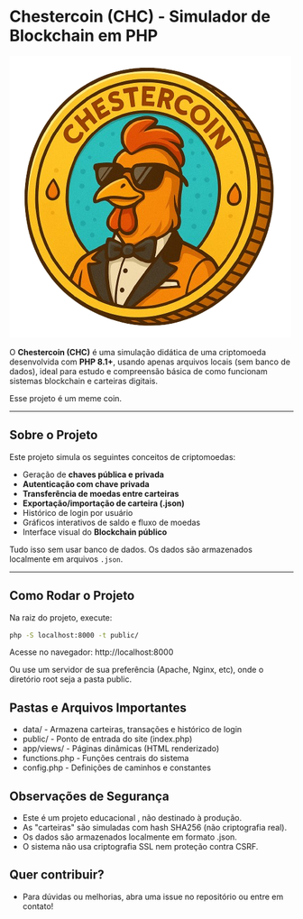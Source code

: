 # Chestercoin (CHC) - Simulador de Blockchain em PHP

![Chestercoin Logo](public/assets/img/logo.png) 

O **Chestercoin (CHC)** é uma simulação didática de uma criptomoeda desenvolvida com **PHP 8.1+**, usando apenas arquivos locais (sem banco de dados), ideal para estudo e compreensão básica de como funcionam sistemas blockchain e carteiras digitais. 

Esse projeto é um meme coin. 

---

## Sobre o Projeto

Este projeto simula os seguintes conceitos de criptomoedas:
- Geração de **chaves pública e privada**
- **Autenticação com chave privada**
- **Transferência de moedas entre carteiras**
- **Exportação/importação de carteira (.json)**
- Histórico de login por usuário
- Gráficos interativos de saldo e fluxo de moedas
- Interface visual do **Blockchain público** 

Tudo isso sem usar banco de dados. Os dados são armazenados localmente em arquivos `.json`.

---

## Como Rodar o Projeto

Na raiz do projeto, execute:

```bash
php -S localhost:8000 -t public/ 
```

Acesse no navegador: http://localhost:8000 

Ou use um servidor de sua preferência (Apache, Nginx, etc), onde o diretório root seja a pasta public.

## Pastas e Arquivos Importantes 

- data/ - Armazena carteiras, transações e histórico de login
- public/ - Ponto de entrada do site (index.php)
- app/views/ - Páginas dinâmicas (HTML renderizado)
- functions.php - Funções centrais do sistema
- config.php - Definições de caminhos e constantes 

## Observações de Segurança 
- Este é um projeto educacional , não destinado à produção.
- As "carteiras" são simuladas com hash SHA256 (não criptografia real). 
- Os dados são armazenados localmente em formato .json. 
- O sistema não usa criptografia SSL nem proteção contra CSRF. 

## Quer contribuir? 
- Para dúvidas ou melhorias, abra uma issue no repositório ou entre em contato! 
